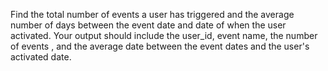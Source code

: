 Find the total number of events a user has triggered and the average number of days between the event date and date of when the user activated.
Your output should include the user_id, event name, the number of events , and the average date between the event dates and the user's activated date.